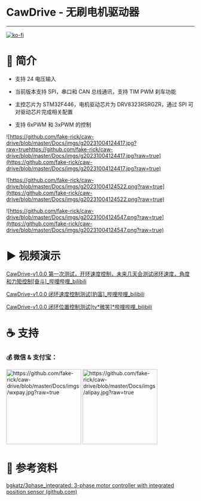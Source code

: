 # CawDrive - 无刷电机驱动器

---

[![ko-fi](https://ko-fi.com/img/githubbutton_sm.svg)](https://ko-fi.com/H2H3PQZVW)

# 🚀 简介

- 支持 24 电压输入

- 当前版本支持 SPI，串口和 CAN 总线通讯，支持 TIM PWM 刹车功能

- 主控芯片为 STM32F446，电机驱动芯片为 DRV8323RSRGZR，通过 SPI 可对驱动芯片完成相关配置

- 支持 6xPWM 和 3xPWM 的控制

![https://github.com/fake-rick/caw-drive/blob/master/Docs/imgs/g20231004124417.jpg?raw=truehttps://github.com/fake-rick/caw-drive/blob/master/Docs/imgs/g20231004124417.jpg?raw=true](https://github.com/fake-rick/caw-drive/blob/master/Docs/imgs/g20231004124417.jpg?raw=true)

![https://github.com/fake-rick/caw-drive/blob/master/Docs/imgs/g20231004124522.png?raw=true](https://github.com/fake-rick/caw-drive/blob/master/Docs/imgs/g20231004124522.png?raw=true)

![https://github.com/fake-rick/caw-drive/blob/master/Docs/imgs/g20231004124547.png?raw=true](https://github.com/fake-rick/caw-drive/blob/master/Docs/imgs/g20231004124547.png?raw=true)

# ▶ 视频演示

[CawDrive-v1.0.0 第一次测试，开环速度控制，未来几天会测试闭环速度，角度和力矩控制[奋斗]\_哔哩哔哩\_bilibili](https://www.bilibili.com/video/BV1QF411m7iW/)

[CawDrive-v1.0.0 闭环速度控制测试[豹富]\_哔哩哔哩\_bilibili](https://www.bilibili.com/video/BV1fN4y1Z7p5/)

[CawDrive-v1.0.0 闭环位置控制测试[tv*微笑]*哔哩哔哩\_bilibili](https://www.bilibili.com/video/BV19u4y147tU/)

# ☕ 支持

### 💰 微信 & 支付宝：

<img title="" src="https://github.com/fake-rick/caw-drive/blob/master/Docs/imgs/wxpay.jpg?raw=true" alt="https://github.com/fake-rick/caw-drive/blob/master/Docs/imgs/wxpay.jpg?raw=true" height="200"> <img src="https://github.com/fake-rick/caw-drive/blob/master/Docs/imgs/alipay.jpg?raw=true" title="" alt="https://github.com/fake-rick/caw-drive/blob/master/Docs/imgs/alipay.jpg?raw=true" height="200">

# 📝 参考资料

[bgkatz/3phase_integrated: 3-phase motor controller with integrated position sensor (github.com)](https://github.com/bgkatz/3phase_integrated)
